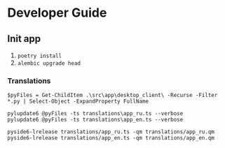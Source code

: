 # Developer Guide

## Init app

1. ```poetry install```
2. ```alembic upgrade head```



### Translations

```commandline
$pyFiles = Get-ChildItem .\src\app\desktop_client\ -Recurse -Filter *.py | Select-Object -ExpandProperty FullName

pylupdate6 @pyFiles -ts translations\app_ru.ts --verbose
pylupdate6 @pyFiles -ts translations\app_en.ts --verbose

pyside6-lrelease translations/app_ru.ts -qm translations/app_ru.qm    
pyside6-lrelease translations/app_en.ts -qm translations/app_en.qm    
```

